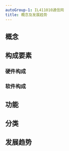 ```yaml
---
autoGroup-1: IL411010通信网
title: 概念及发展趋势
---
```

## 概念

## 构成要素
### 硬件构成

### 软件构成

## 功能

## 分类

## 发展趋势